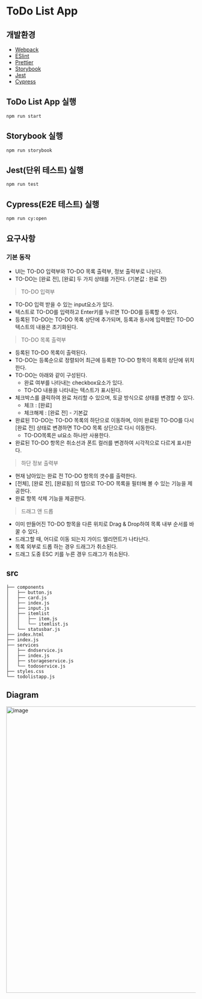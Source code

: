 # ToDo List App

## 개발환경

- [Webpack](https://webpack.kr/)
- [ESlint](https://eslint.org/)
- [Prettier](https://prettier.io/)
- [Storybook](https://storybook.js.org/)
- [Jest](https://jestjs.io/)
- [Cypress](https://www.cypress.io/)

## ToDo List App 실행

```
npm run start
```

## Storybook 실행

```
npm run storybook
```

## Jest(단위 테스트) 실행

```
npm run test
```

## Cypress(E2E 테스트) 실행

```
npm run cy:open
```

## 요구사항
### 기본 동작
* UI는 TO-DO 입력부와 TO-DO 목록 출력부, 정보 출력부로 나뉜다.
* TO-DO는 [완료 전], [완료] 두 가지 상태를 가진다. (기본값 : 완료 전)

> TO-DO 입력부
* TO-DO 입력 받을 수 있는 input요소가 있다.
* 텍스트로 TO-DO를 입력하고 Enter키를 누르면 TO-DO를 등록할 수 있다.
* 등록된 TO-DO는 TO-DO 목록 상단에 추가되며, 등록과 동시에 입력했던 TO-DO 텍스트의 내용은 초기화된다.

> TO-DO 목록 출력부
* 등록된 TO-DO 목록이 출력된다.
* TO-DO는 등록순으로 정렬되어 최근에 등록한 TO-DO 항목이 목록의 상단에 위치한다.
* TO-DO는 아래와 같이 구성된다.
  - 완료 여부를 나타내는 checkbox요소가 있다.
  - TO-DO 내용을 나타내는 텍스트가 표시된다.
* 체크박스를 클릭하여 완료 처리할 수 있으며, 토글 방식으로 상태를 변경할 수 있다.
  - 체크 : [완료]
  - 체크해제 : [완료 전] - 기본값
* 완료된 TO-DO는 TO-DO 목록의 하단으로 이동하며, 이미 완료된 TO-DO를 다시 [완료 전] 상태로 변경하면 TO-DO 목록 상단으로 다시 이동한다.
  - TO-DO목록은 ul요소 하나만 사용한다.
* 완료된 TO-DO 항목은 취소선과 폰트 컬러를 변경하여 시각적으로 다르게 표시한다.

> 하단 정보 출력부
* 현재 남아있는 완료 전 TO-DO 항목의 갯수를 출력한다.
* [전체], [완료 전], [완료됨] 의 탭으로 TO-DO 목록을 필터해 볼 수 있는 기능을 제공한다.
* 완료 항목 삭제 기능을 제공한다.

> 드래그 앤 드롭
* 이미 만들어진 TO-DO 항목을 다른 위치로 Drag & Drop하여 목록 내부 순서를 바꿀 수 있다.
* 드래그할 때, 어디로 이동 되는지 가이드 엘리먼트가 나타난다.
* 목록 외부로 드롭 하는 경우 드래그가 취소된다.
* 드래그 도중 ESC 키를 누른 경우 드래그가 취소된다.

## src

```
├── components
│   ├── button.js
│   ├── card.js
│   ├── index.js
│   ├── input.js
│   ├── itemlist
│   │   ├── item.js
│   │   └── itemlist.js
│   └── statusbar.js
├── index.html
├── index.js
├── services
│   ├── dndservice.js
│   ├── index.js
│   ├── storageservice.js
│   └── todoservice.js
├── styles.css
└── todolistapp.js
```

## Diagram
<img width="657" height="762" alt="image" src="https://github.com/user-attachments/assets/23a0be02-10cb-40b7-802e-e79cc43f15f4" />
